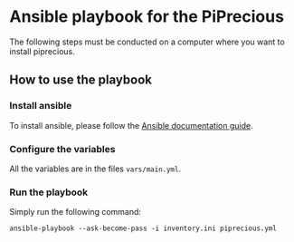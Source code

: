# Ansible playbook for the PiPrecious

The following steps must be conducted on a computer where you want to install piprecious. 

## How to use the playbook
### Install ansible
To install ansible, please follow the [Ansible documentation guide](https://docs.ansible.com/ansible/latest/installation_guide/intro_installation.html).

### Configure the variables

All the variables are in the files `vars/main.yml`.

### Run the playbook
Simply run the following command: 
```
ansible-playbook --ask-become-pass -i inventory.ini piprecious.yml
```
